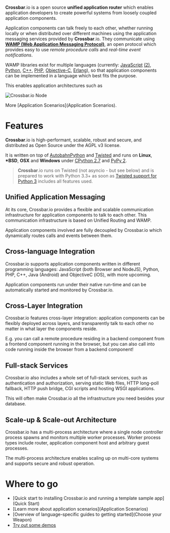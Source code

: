 **Crossbar**.io is a open source **unified application router** which enables application developers to create powerful systems from loosely coupled application components.

Application components can talk freely to each other, whether running locally or when distributed over different machines using the application messaging services provided by **Crossbar**.io. They communicate using [**WAMP (Web Application Messaging Protocol)**](http://wamp.ws), an open protocol which provides easy to use *remote procedure calls* and *real-time event notifications*.

WAMP libraries exist for multiple languages (currently: [JavaScript](http://autobahn.ws/js) [(2)](https://github.com/KSDaemon/wampy.js), [Python](http://autobahn.ws/python), [C++](https://github.com/tavendo/AutobahnCpp), [PHP](https://github.com/voryx/Thruway), [Objective-C](https://github.com/mogui/MDWamp), [Erlang](https://github.com/bwegh/erwa)), so that application components can be implemented in a language which best fits the purpose.

This enables application architectures such as

![Crossbar.io Node](/static/img/docs/gen/crossbar_integration.png)

More [Application Scenarios](Application Scenarios).

# Features

**Crossbar**.io is high-performant, scalable, robust and secure, and distributed as Open Source under the AGPL v3 license.

It is written on top of [AutobahnPython](https://github.com/tavendo/AutobahnPython) and [Twisted](http://twistedmatrix.com) and runs on **Linux**, **\*BSD**, **OSX** and **Windows** under [CPython 2.7](https://www.python.org/) and [PyPy 2](http://pypy.org/).

> **Crossbar**.io runs on Twisted (not asyncio - but see below) and is prepared to work with Python 3.3+ as soon as [Twisted support for Python 3](http://twistedmatrix.com/trac/wiki/Plan/Python3) includes all features used.

## Unified Application Messaging

At its core, Crossbar.io provides a flexible and scalable communication infrastructure for application components to talk to each other. This communication infrastructure is based on Unified Routing and WAMP.

Application components involved are fully decoupled by Crossbar.io which dynamically routes calls and events between them.

## Cross-language Integration

Crossbar.io supports application components written in different programming languages: JavaScript (both Browser and NodeJS), Python, PHP, C++, Java (Android) and ObjectiveC (iOS), with more upcoming.

Application components run under their native run-time and can be automatically started and monitored by Crossbar.io.

## Cross-Layer Integration

Crossbar.io features cross-layer integration: application components can be flexibly deployed across layers, and transparently talk to each other no matter in what layer the components reside.

E.g. you can call a remote procedure residing in a backend component from a frontend component running in the browser, but you can also call into code running inside the browser from a backend component!

## Full-stack Services

Crossbar.io also includes a whole set of full-stack services, such as authentication and authorization, serving static Web files, HTTP long-poll fallback, HTTP push bridge, CGI scripts and hosting WSGI applications.

This will often make Crossbar.io all the infrastructure you need besides your database.

## Scale-up & Scale-out Architecture

Crossbar.io has a multi-process architecture where a single node controller process spawns and monitors multiple worker processes. Worker process types include router, application component host and arbitrary guest processes.

The multi-process architecture enables scaling up on multi-core systems and supports secure and robust operation.

# Where to go

* [Quick start to installing Crossbar.io and running a template sample app](Quick Start)
* [Learn more about application scenarios](Application Scenarios)
* [Overview of language-specific guides to getting started](Choose your Weapon)
* [Try out some demos](https://demo.crossbar.io/)